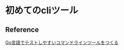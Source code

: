 # 初めてのcliツール

## Reference
[Go言語でテストしやすいコマンドラインツールをつくる](https://deeeet.com/writing/2014/12/18/golang-cli-test/)<br>
